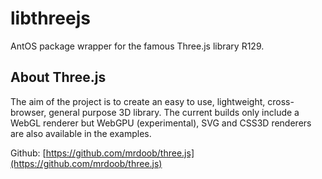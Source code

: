 # libthreejs

AntOS package wrapper for the famous Three.js library R129.

## About Three.js

The aim of the project is to create an easy to use, lightweight,
cross-browser, general purpose 3D library. The current builds only
include a WebGL renderer but WebGPU (experimental), SVG and CSS3D
renderers are also available in the examples.

Github: [https://github.com/mrdoob/three.js](https://github.com/mrdoob/three.js)